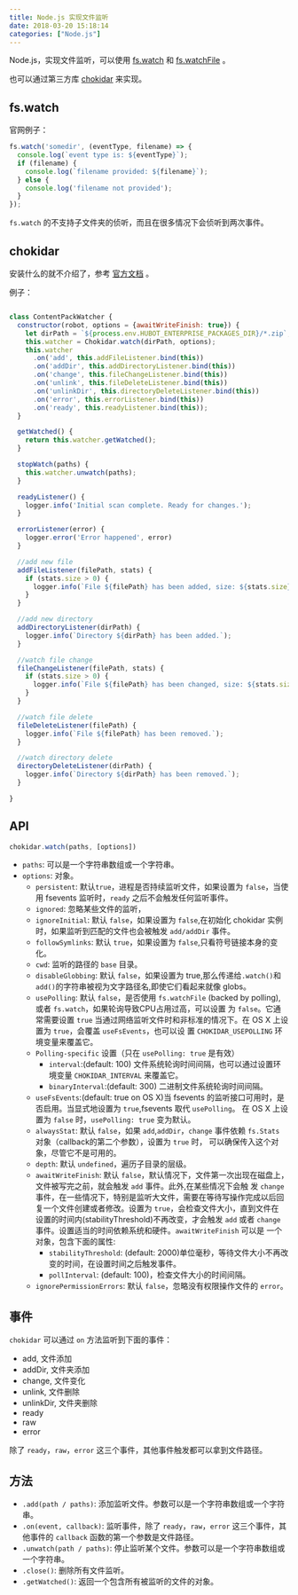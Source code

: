 ```yaml
---
title: Node.js 实现文件监听
date: 2018-03-20 15:18:14
categories: ["Node.js"]
---
```


Node.js，实现文件监听，可以使用 [fs.watch](https://nodejs.org/api/fs.html#fs_fs_watch_filename_options_listener) 和
[fs.watchFile](https://nodejs.org/api/fs.html#fs_fs_watchfile_filename_options_listener) 。

也可以通过第三方库 [chokidar](https://www.npmjs.com/package/chokidar) 来实现。

<!-- more -->

## fs.watch

官网例子：
``` javascript
fs.watch('somedir', (eventType, filename) => {
  console.log(`event type is: ${eventType}`);
  if (filename) {
    console.log(`filename provided: ${filename}`);
  } else {
    console.log('filename not provided');
  }
});
```

`fs.watch` 的不支持子文件夹的侦听，而且在很多情况下会侦听到两次事件。

## chokidar

安装什么的就不介绍了，参考 [官方文档](https://www.npmjs.com/package/chokidar) 。

例子：
``` javascript

class ContentPackWatcher {
  constructor(robot, options = {awaitWriteFinish: true}) {
    let dirPath = `${process.env.HUBOT_ENTERPRISE_PACKAGES_DIR}/*.zip`;
    this.watcher = Chokidar.watch(dirPath, options);
    this.watcher
      .on('add', this.addFileListener.bind(this))
      .on('addDir', this.addDirectoryListener.bind(this))
      .on('change', this.fileChangeListener.bind(this))
      .on('unlink', this.fileDeleteListener.bind(this))
      .on('unlinkDir', this.directoryDeleteListener.bind(this))
      .on('error', this.errorListener.bind(this))
      .on('ready', this.readyListener.bind(this));
  }

  getWatched() {
    return this.watcher.getWatched();
  }

  stopWatch(paths) {
    this.watcher.unwatch(paths);
  }

  readyListener() {
    logger.info('Initial scan complete. Ready for changes.');
  }

  errorListener(error) {
    logger.error('Error happened', error)
  }

  //add new file
  addFileListener(filePath, stats) {
    if (stats.size > 0) {
      logger.info(`File ${filePath} has been added, size: ${stats.size}.`);
    }
  }

  //add new directory
  addDirectoryListener(dirPath) {
    logger.info(`Directory ${dirPath} has been added.`);
  }

  //watch file change
  fileChangeListener(filePath, stats) {
    if (stats.size > 0) {
      logger.info(`File ${filePath} has been changed, size: ${stats.size}.`);
    }
  }

  //watch file delete
  fileDeleteListener(filePath) {
    logger.info(`File ${filePath} has been removed.`);
  }

  //watch directory delete
  directoryDeleteListener(dirPath) {
    logger.info(`Directory ${dirPath} has been removed.`);
  }

}

```
## API
```javascript
chokidar.watch(paths, [options])
```

- `paths`: 可以是一个字符串数组或一个字符串。
- `options`: 对象。
  - `persistent`: 默认`true`，进程是否持续监听文件，如果设置为 `false`，当使用 fsevents 监听时，`ready` 之后不会触发任何监听事件。
  - `ignored`: 忽略某些文件的监听，
  - `ignoreInitial`: 默认 `false`，如果设置为 `false`,在初始化 chokidar 实例时，如果监听到匹配的文件也会被触发 `add/addDir` 事件。
  - `followSymlinks`: 默认 `true`，如果设置为 `false`,只看符号链接本身的变化。
  - `cwd`: 监听的路径的 `base` 目录。
  - `disableGlobbing`: 默认 `false`，如果设置为 true,那么传递给`.watch()`和`add()`的字符串被视为文字路径名,即使它们看起来就像 globs。
  - `usePolling`: 默认 `false`，是否使用 `fs.watchFile` (backed by polling), 或者 `fs.watch`，如果轮询导致CPU占用过高，可以设置
  为 `false`。它通常需要设置 `true` 当通过网络监听文件时和非标准的情况下。在 OS X 上设置为 `true`，会覆盖 `useFsEvents`，也可以设
  置 `CHOKIDAR_USEPOLLING` 环境变量来覆盖它。
  - `Polling-specific` 设置（只在 `usePolling: true` 是有效）
    - `interval`:(default: 100) 文件系统轮询时间间隔，也可以通过设置环境变量 `CHOKIDAR_INTERVAL` 来覆盖它。
    - `binaryInterval`:(default: 300) 二进制文件系统轮询时间间隔。
  - `useFsEvents`:(default: true on OS X)当 fsevents 的监听接口可用时，是否启用。当显式地设置为 `true`,fsevents 取代 `usePolling`。
  在 OS X 上设置为 `false` 时，`usePolling: true` 变为默认。
  - `alwaysStat`: 默认 `false`，如果 `add`,`addDir`，`change` 事件依赖 `fs.Stats` 对象（callback的第二个参数），设置为 `true` 时，
  可以确保传入这个对象，尽管它不是可用的。
  - `depth`: 默认 `undefined`，遍历子目录的层级。
  - `awaitWriteFinish`: 默认 `false`，默认情况下，文件第一次出现在磁盘上，文件被写完之前，就会触发 `add` 事件。此外,在某些情况下会触
  发 `change` 事件，在一些情况下，特别是监听大文件，需要在等待写操作完成以后回复一个文件创建或者修改。设置为 `true`，会检查文件大小，直到文件在
  设置的时间内(stabilityThreshold)不再改变，才会触发 `add` 或者 `change` 事件。设置适当的时间依赖系统和硬件。`awaitWriteFinish` 可以是
  一个对象，包含下面的属性:
    - `stabilityThreshold`: (default: 2000)单位毫秒，等待文件大小不再改变的时间，在设置时间之后触发事件。
    - `pollInterval`: (default: 100)，检查文件大小的时间间隔。
  - `ignorePermissionErrors`: 默认 `false`，忽略没有权限操作文件的 `error`。

## 事件

`chokidar` 可以通过 `on` 方法监听到下面的事件：

- add, 文件添加
- addDir, 文件夹添加
- change, 文件变化
- unlink, 文件删除
- unlinkDir, 文件夹删除
- ready
- raw
- error

除了 `ready`，`raw`，`error` 这三个事件，其他事件触发都可以拿到文件路径。

## 方法

- `.add(path / paths)`: 添加监听文件。参数可以是一个字符串数组或一个字符串。
- `.on(event, callback)`: 监听事件，除了 `ready`，`raw`，`error` 这三个事件，其他事件的 `callback` 函数的第一个参数是文件路径。
- `.unwatch(path / paths)`: 停止监听某个文件。参数可以是一个字符串数组或一个字符串。
- `.close()`: 删除所有文件监听。
- `.getWatched()`: 返回一个包含所有被监听的文件的对象。